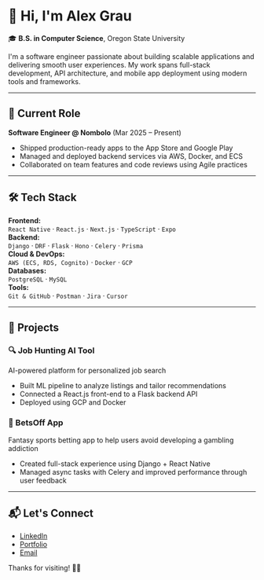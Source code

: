 # 👋 Hi, I'm Alex Grau

🎓 **B.S. in Computer Science**, Oregon State University

I'm a software engineer passionate about building scalable applications and delivering smooth user experiences. My work spans full-stack development, API architecture, and mobile app deployment using modern tools and frameworks.

---

## 💼 Current Role

**Software Engineer @ Nombolo** (Mar 2025 – Present)  
- Shipped production-ready apps to the App Store and Google Play  
- Managed and deployed backend services via AWS, Docker, and ECS  
- Collaborated on team features and code reviews using Agile practices

---

## 🛠️ Tech Stack

**Frontend:**  
`React Native` · `React.js` · `Next.js` · `TypeScript` · `Expo`  
**Backend:**  
`Django` · `DRF` · `Flask` · `Hono` · `Celery` · `Prisma`  
**Cloud & DevOps:**  
`AWS (ECS, RDS, Cognito)` · `Docker` · `GCP`  
**Databases:**  
`PostgreSQL` · `MySQL`  
**Tools:**  
`Git & GitHub` · `Postman` · `Jira` · `Cursor`

---

## 📱 Projects

### 🔍 Job Hunting AI Tool
AI-powered platform for personalized job search  
- Built ML pipeline to analyze listings and tailor recommendations  
- Connected a React.js front-end to a Flask backend API  
- Deployed using GCP and Docker

### 🎯 BetsOff App
Fantasy sports betting app to help users avoid developing a gambling addiction
- Created full-stack experience using Django + React Native  
- Managed async tasks with Celery and improved performance through user feedback

---

## 📬 Let's Connect

- [LinkedIn](https://www.linkedin.com/in/alejandro-grau/)
- [Portfolio](https://your-portfolio.com)
- [Email](mailto:alejandromgrau@gmail.com)

Thanks for visiting! 👨‍💻
